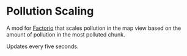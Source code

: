 # Pollution Scaling

A mod for [Factorio](https://www.factorio.com/) that scales pollution in the map view based on the amount of pollution in the most polluted chunk.

Updates every five seconds.
